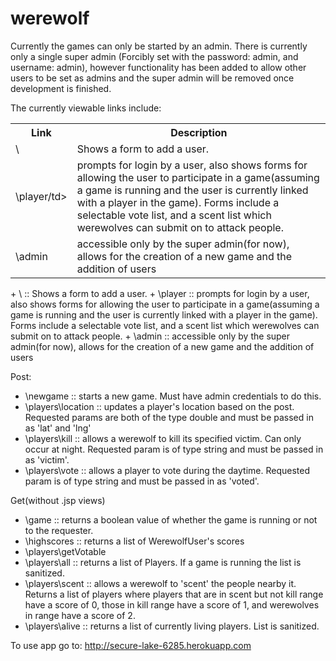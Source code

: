 werewolf
========
Currently the games can only be started by an admin.  There is currently only a single super admin (Forcibly set with the password: admin, and username: admin), however functionality has been added to allow other users to be set as admins and the super admin will be removed once development is finished.

The currently viewable links include:

<table>
  <tr>
    <th>Link</th><th>Description</th>
  </tr>
  <tr>
    <td>\</td><td>Shows a form to add a user.</td>
  </tr>
  <tr>
    <td>\player/td><td>prompts for login by a user, also shows forms for allowing the user to participate in a game(assuming a game is running and the user is currently linked with a player in the game).  Forms include a selectable vote list, and a scent list which werewolves can submit on to attack people.</td>
  </tr>
    <tr>
    <td>\admin</td><td>accessible only by the super admin(for now), allows for the creation of a new game and the addition of users</td>
  </tr>
</table>
+ \           :: Shows a form to add a user.
+ \player     :: prompts for login by a user, also shows forms for allowing the user to participate in a game(assuming a game is running and the user is currently linked with a player in the game).  Forms include a selectable vote list, and a scent list which werewolves can submit on to attack people.
+ \admin      :: accessible only by the super admin(for now), allows for the creation of a new game and the addition of users

Post:
+ \newgame    :: starts a new game.  Must have admin credentials to do this.
+ \players\location :: updates a player's location based on the post.  Requested params are both of the type double and must be passed in as 'lat' and 'lng'
+ \players\kill :: allows a werewolf to kill its specified victim.  Can only occur at night.  Requested param is of type string and must be passed in as 'victim'.
+ \players\vote :: allows a player to vote during the daytime.  Requested param is of type string and must be passed in as 'voted'.

Get(without .jsp views)
+ \game       :: returns a boolean value of whether the game is running or not to the requester.
+ \highscores :: returns a list of WerewolfUser's scores
+ \players\getVotable
+ \players\all :: returns a list of Players.  If a game is running the list is sanitized.
+ \players\scent :: allows a werewolf to 'scent' the people nearby it.  Returns a list of players where players that are in scent but not kill range have a score of 0, those in kill range have a score of 1, and werewolves in range have a score of 2.
+ \players\alive :: returns a list of currently living players.  List is sanitized.

To use app go to: http://secure-lake-6285.herokuapp.com
